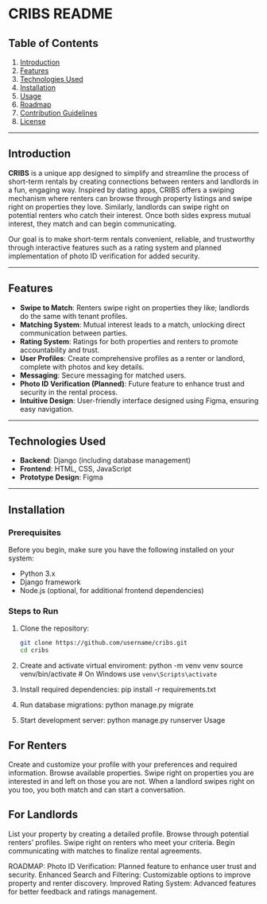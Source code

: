 # CRIBS README

## Table of Contents
1. [Introduction](#introduction)
2. [Features](#features)
3. [Technologies Used](#technologies-used)
4. [Installation](#installation)
5. [Usage](#usage)
6. [Roadmap](#roadmap)
7. [Contribution Guidelines](#contribution-guidelines)
8. [License](#license)

---

## Introduction

**CRIBS** is a unique app designed to simplify and streamline the process of short-term rentals by creating connections between renters and landlords in a fun, engaging way. Inspired by dating apps, CRIBS offers a swiping mechanism where renters can browse through property listings and swipe right on properties they love. Similarly, landlords can swipe right on potential renters who catch their interest. Once both sides express mutual interest, they match and can begin communicating.

Our goal is to make short-term rentals convenient, reliable, and trustworthy through interactive features such as a rating system and planned implementation of photo ID verification for added security.

---

## Features

- **Swipe to Match**: Renters swipe right on properties they like; landlords do the same with tenant profiles.
- **Matching System**: Mutual interest leads to a match, unlocking direct communication between parties.
- **Rating System**: Ratings for both properties and renters to promote accountability and trust.
- **User Profiles**: Create comprehensive profiles as a renter or landlord, complete with photos and key details.
- **Messaging**: Secure messaging for matched users.
- **Photo ID Verification (Planned)**: Future feature to enhance trust and security in the rental process.
- **Intuitive Design**: User-friendly interface designed using Figma, ensuring easy navigation.

---

## Technologies Used

- **Backend**: Django (including database management)
- **Frontend**: HTML, CSS, JavaScript
- **Prototype Design**: Figma

---

## Installation

### Prerequisites

Before you begin, make sure you have the following installed on your system:
- Python 3.x
- Django framework
- Node.js (optional, for additional frontend dependencies)

### Steps to Run

1. Clone the repository:
   ```bash
   git clone https://github.com/username/cribs.git
   cd cribs


2. Create and activate virtual enviroment:
python -m venv venv
source venv/bin/activate  # On Windows use `venv\Scripts\activate`


3. Install required dependencies:
pip install -r requirements.txt

4. Run database migrations:
python manage.py migrate

5. Start development server:
python manage.py runserver
Usage



## For Renters
Create and customize your profile with your preferences and required information.
Browse available properties.
Swipe right on properties you are interested in and left on those you are not.
When a landlord swipes right on you too, you both match and can start a conversation.

## For Landlords
List your property by creating a detailed profile.
Browse through potential renters’ profiles.
Swipe right on renters who meet your criteria.
Begin communicating with matches to finalize rental agreements.

ROADMAP:
Photo ID Verification: Planned feature to enhance user trust and security.
Enhanced Search and Filtering: Customizable options to improve property and renter discovery.
Improved Rating System: Advanced features for better feedback and ratings management.